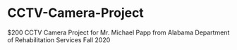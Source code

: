 # CCTV-Camera-Project
$200 CCTV Camera Project for Mr. Michael Papp from Alabama Department of Rehabilitation Services Fall 2020
